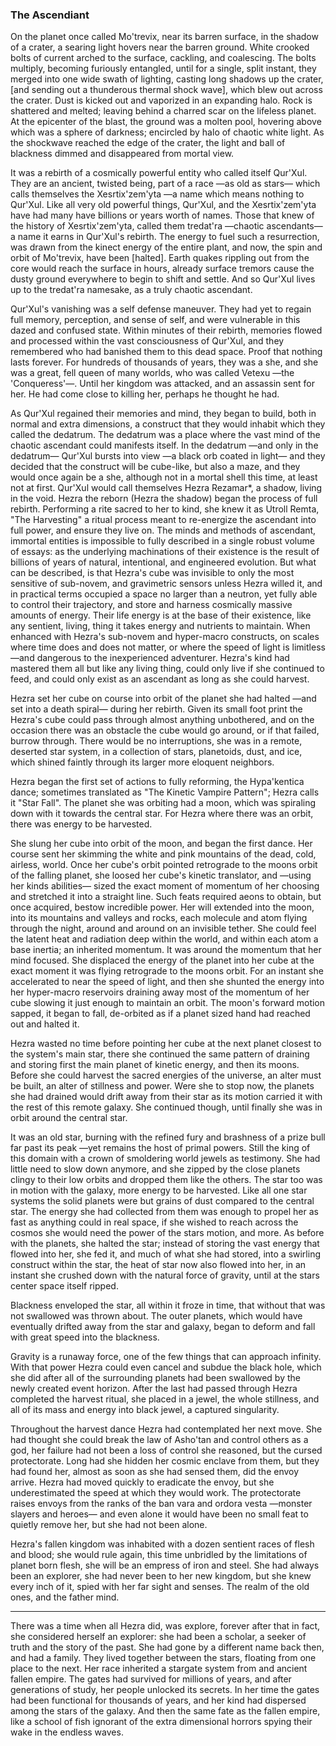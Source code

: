 ### The Ascendiant

On the planet once called Mo'trevix, near its barren surface, in the shadow of a crater, a searing light hovers near the barren ground. White crooked bolts of current arched to the surface, cackling, and coalescing. The bolts multiply, becoming furiously entangled, until for a single, split instant, they merged into one wide swath of lighting, casting long shadows up the crater, [and sending out a thunderous thermal shock wave], which blew out across the crater. Dust is kicked out and vaporized in an expanding halo. Rock is shattered and melted; leaving behind a charred scar on the lifeless planet. At the epicenter of the blast, the ground was a molten pool, hovering above which was a sphere of darkness; encircled by halo of chaotic white light. As the shockwave reached the edge of the crater, the light and ball of blackness dimmed and disappeared from mortal view.

It was a rebirth of a cosmically powerful entity who called itself Qur'Xul. They are an ancient, twisted being, part of a race —as old as stars— which calls themselves the Xesrtix'zem'yta —a name which means nothing to Qur'Xul. Like all very old powerful things, Qur'Xul, and the Xesrtix'zem'yta have had many have billions or years worth of names. Those that knew of the history of Xesrtix'zem'yta, called them tredat'ra —chaotic ascendants— a name it earns in Qur'Xul's rebirth. The energy to fuel such a resurrection, was drawn from the kinect energy of the entire plant, and now, the spin and orbit of Mo'trevix, have been [halted]. Earth quakes rippling out from the core would reach the surface in hours, already surface tremors cause the dusty ground everywhere to begin to shift and settle. And so Qur'Xul lives up to the tredat'ra namesake, as a truly chaotic ascendant.

Qur'Xul's vanishing was a self defense maneuver. They had yet to regain full memory, perception, and sense of self, and were vulnerable in this dazed and confused state. Within minutes of their rebirth, memories flowed and processed within the vast consciousness of Qur'Xul, and they remembered who had banished them to this dead space. Proof that nothing lasts forever. For hundreds of thousands of years, they was a she, and she was a great, fell queen of many worlds, who was called Vetexu —the 'Conqueress'—. Until her kingdom was attacked, and an assassin sent for her. He had come close to killing her, perhaps he thought he had.

As Qur'Xul regained their memories and mind, they began to build, both in normal and extra dimensions, a construct that they would inhabit which they called the dedatrum. The dedatrum was a place where the vast mind of the chaotic ascendant could manifests itself. In the dedatrum —and only in the dedatrum— Qur'Xul bursts into view —a black orb coated in light— and they decided that the construct will be cube-like, but also a maze, and they would once again be a she, although not in a mortal shell this time, at least not at first. Qur'Xul would call themselves Hezra Rezamar*, a shadow, living in the void. Hezra the reborn (Hezra the shadow) began the process of full rebirth. Performing a rite sacred to her to kind, she knew it as Utroll Remta, "The Harvesting" a ritual process meant to re-energize the ascendant into full power, and ensure they live on. The minds and methods of ascendant, immortal entities is impossible to fully described in a single robust volume of essays: as the underlying machinations of their existence is the result of billions of years of natural, intentional, and engineered evolution. But what can be described, is that Hezra's cube was invisible to only the most sensitive of sub-novem, and gravimetric sensors unless Hezra willed it, and in practical terms occupied a space no larger than a neutron, yet fully able to control their trajectory, and store and harness cosmically massive amounts of energy. Their life energy is at the base of their existence, like any sentient, living, thing it takes energy and nutrients to maintain. When enhanced with Hezra's sub-novem and hyper-macro constructs, on scales where time does and does not matter, or where the speed of light is limitless —and dangerous to the inexperienced adventurer. Hezra's kind had mastered them all but like any living thing, could only live if she continued to feed, and could only exist as an ascendant as long as she could harvest.

Hezra set her cube on course into orbit of the planet she had halted —and set into a death spiral— during her rebirth. Given its small foot print the Hezra's cube could pass through almost anything unbothered, and on the occasion there was an obstacle the cube would go around, or if that failed, burrow through. There would be no interruptions, she was in a remote, deserted star system, in a collection of stars, planetoids, dust, and ice, which shined faintly through its larger more eloquent neighbors.

Hezra began the first set of actions to fully reforming, the Hypa'kentica dance; sometimes translated as "The Kinetic Vampire Pattern"; Hezra calls it "Star Fall". The planet she was orbiting had a moon, which was spiraling down with it towards the central star. For Hezra where there was an orbit, there was energy to be harvested.

She slung her cube into orbit of the moon, and began the first dance. Her course sent her skimming the white and pink mountains of the dead, cold, airless, world. Once her cube's orbit pointed retrograde to the moons orbit of the falling planet, she loosed her cube's kinetic translator, and —using her kinds abilities— sized the exact moment of momentum of her choosing and stretched it into a straight line. Such feats required aeons to obtain, but once acquired, bestow incredible power. Her will extended into the moon, into its mountains and valleys and rocks, each molecule and atom flying through the night, around and around on an invisible tether. She could feel the latent heat and radiation deep within the world, and within each atom a base inertia; an inherited momentum. It was around the momentum that her mind focused. She displaced the energy of the planet into her cube at the exact moment it was flying retrograde to the moons orbit. For an instant she accelerated to near the speed of light, and then she shunted the energy into her hyper-macro reservoirs draining away most of the momentum of her cube slowing it just enough to maintain an orbit. The moon's forward motion sapped, it began to fall, de-orbited as if a planet sized hand had reached out and halted it.

Hezra wasted no time before pointing her cube at the next planet closest to the system's main star, there she continued the same pattern of draining and storing first the main planet of kinetic energy, and then its moons. Before she could harvest the sacred energies of the universe, an alter must be built, an alter of stillness and power. Were she to stop now, the planets she had drained would drift away from their star as its motion carried it with the rest of this remote galaxy. She continued though, until finally she was in orbit around the central star.

It was an old star, burning with the refined fury and brashness of a prize bull far past its peak —yet remains the host of primal powers. Still the king of this domain with a crown of smoldering world jewels as testimony. She had little need to slow down anymore, and she zipped by the close planets clingy to their low orbits and dropped them like the others. The star too was in motion with the galaxy, more energy to be harvested. Like all one star systems the solid planets were but grains of dust compared to the central star. The energy she had collected from them was enough to propel her as fast as anything could in real space, if she wished to reach across the cosmos she would need the power of the stars motion, and more. As before with the planets, she halted the star; instead of storing the vast energy that flowed into her, she fed it, and much of what she had stored, into a swirling construct within the star, the heat of star now also flowed into her, in an instant she crushed down with the natural force of gravity, until at the stars center space itself ripped.

Blackness enveloped the star, all within it froze in time, that without that was not swallowed was thrown about. The outer planets, which would have eventually drifted away from the star and galaxy, began to deform and fall with great speed into the blackness.

Gravity is a runaway force, one of the few things that can approach infinity. With that power Hezra could even cancel and subdue the black hole, which she did after all of the surrounding planets had been swallowed by the newly created event horizon. After the last had passed through Hezra completed the harvest ritual, she placed in a jewel, the whole stillness, and all of its mass and energy into black jewel, a captured singularity.

Throughout the harvest dance Hezra had contemplated her next move. She had thought she could break the law of Asho'tan and control others as a god, her failure had not been a loss of control she reasoned, but the cursed protectorate. Long had she hidden her cosmic enclave from them, but they had found her, almost as soon as she had sensed them, did the envoy arrive. Hezra had moved quickly to eradicate the envoy, but she underestimated the speed at which they would work. The protectorate raises envoys from the ranks of the ban vara and ordora vesta —monster slayers and heroes— and even alone it would have been no small feat to quietly remove her, but she had not been alone.

Hezra's fallen kingdom was inhabited with a dozen sentient races of flesh and blood; she would rule again, this time unbridled by the limitations of planet born flesh, she will be an empress of iron and steel. She had always been an explorer, she had never been to her new kingdom, but she knew every inch of it, spied with her far sight and senses. The realm of the old ones, and the father mind.

---------------------

There was a time when all Hezra did, was explore, forever after that in fact, she considered herself an explorer: she had been a scholar, a seeker of truth and the story of the past. She had gone by a different name back then, and had a family. They lived together between the stars, floating from one place to the next. Her race inherited a stargate system from and ancient fallen empire. The gates had survived for millions of years, and after generations of study, her people unlocked its secrets. In her time the gates had been functional for thousands of years, and her kind had dispersed among the stars of the galaxy. And then the same fate as the fallen empire, like a school of fish ignorant of the extra dimensional horrors spying their wake in the endless waves.
